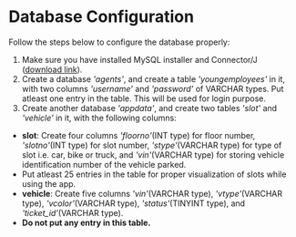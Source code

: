 # Database Configuration

Follow the steps below to configure the database properly:
1. Make sure you have installed MySQL installer and Connector/J ([download link](https://dev.mysql.com/downloads/)).
2. Create a database *'agents'*, and create a table *'youngemployees'* in it, with two columns *'username'* and *'password'* of VARCHAR types. Put atleast one entry in the table. This will be used for login purpose.
3. Create another database *'appdata'*, and create two tables *'slot'* and *'vehicle'* in it, with the following columns:
- **slot**: Create four columns *'floorno'*(INT type) for floor number, *'slotno'*(INT type) for slot number, *'stype'*(VARCHAR type) for type of slot i.e. car, bike or truck, and *'vin'*(VARCHAR type) for storing vehicle identification number of the vehicle parked.
- Put atleast 25 entries in the table for proper visualization of slots while using the app.
- **vehicle**: Create five columns *'vin'*(VARCHAR type), *'vtype'*(VARCHAR type), *'vcolor'*(VARCHAR type), *'status'*(TINYINT type), and *'ticket_id'*(VARCHAR type).
- **Do not put any entry in this table.**